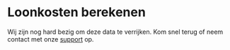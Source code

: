 # Loonkosten berekenen

Wij zijn nog hard bezig om deze data te verrijken. Kom snel terug of neem contact met onze [support](mailto:support@eitje-app.nl) op.